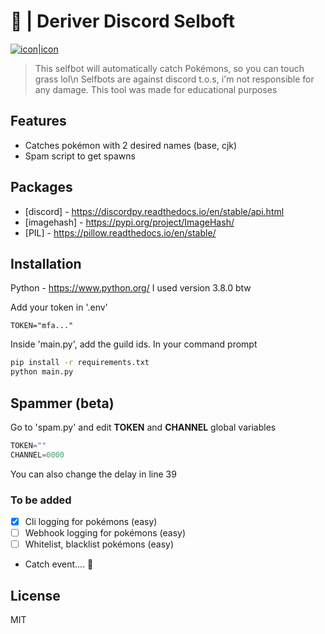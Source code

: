 # 🤖 | Deriver Discord Selboft

[![icon|icon](https://styles.redditmedia.com/t5_2utus2/styles/communityIcon_nlsut2fgerm71.png)](https://top.gg/bot/704130818339242094)

> This selfbot will automatically catch Pokémons, so you can touch grass lol\n
> Selfbots are against discord t.o.s, i'm not responsible for any damage.
> This tool was made for educational purposes

## Features
- Catches pokémon with 2 desired names (base, cjk)
- Spam script to get spawns

## Packages
- [discord] - https://discordpy.readthedocs.io/en/stable/api.html
- [imagehash] - https://pypi.org/project/ImageHash/
- [PIL] - https://pillow.readthedocs.io/en/stable/

## Installation
Python - https://www.python.org/
I used version 3.8.0 btw

Add your token in '.env'
```env
TOKEN="mfa..."
```
Inside 'main.py', add the guild ids.
In your command prompt
```sh
pip install -r requirements.txt
python main.py
```

## Spammer (beta)
Go to 'spam.py' and edit **TOKEN** and **CHANNEL** global variables
```py
TOKEN=""
CHANNEL=0000
```
You can also change the delay in line 39

### To be added
- [x] Cli logging for pokémons (easy)
- [ ] Webhook logging for pokémons (easy)
- [ ] Whitelist, blacklist pokémons (easy)
- Catch event.... 🤔

## License
MIT

